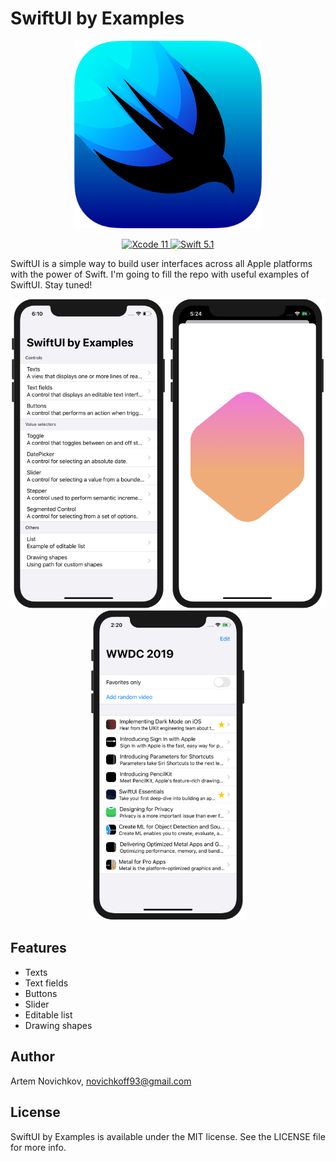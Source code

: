 # SwiftUI by Examples

<p align="center">
  <img src=".github/logo.png" width="300" max-width="90%" alt="SwiftUI" />
</p>

<p align="center">
  <a href="https://developer.apple.com/xcode/">
    <img src="https://img.shields.io/badge/Xcode-11-green.svg" alt="Xcode 11" />
  </a>
  <a href="https://swift.org">
    <img src="https://img.shields.io/badge/Swift-5.1-green.svg" alt="Swift 5.1" />
  </a>
</p>

SwiftUI is a simple way to build user interfaces across all Apple platforms with the power of Swift. I'm going to fill the repo with useful examples of SwiftUI. Stay tuned!

<p align="center">
  <img src=".github/example1.png" width="250" max-width="90%" alt="SwiftUI" />
  <img src=".github/example2.png" width="250" max-width="90%" alt="SwiftUI" />
  <img src=".github/example3.png" width="250" max-width="90%" alt="SwiftUI" />
</p>

## Features

- Texts
- Text fields
- Buttons
- Slider
- Editable list
- Drawing shapes

## Author

Artem Novichkov, novichkoff93@gmail.com

## License

SwiftUI by Examples is available under the MIT license. See the LICENSE file for more info.
